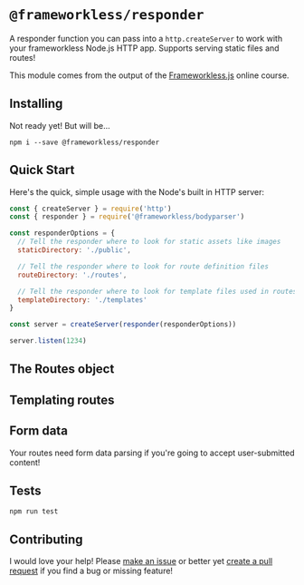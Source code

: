 # `@frameworkless/responder`

A responder function you can pass into a `http.createServer` to work with your frameworkless Node.js HTTP app. Supports serving static files and routes!

This module comes from the output of the [Frameworkless.js](https://frameworkless.js.org) online course.

## Installing

Not ready yet! But will be...

```
npm i --save @frameworkless/responder
```

## Quick Start

Here's the quick, simple usage with the Node's built in HTTP server:

```js
const { createServer } = require('http')
const { responder } = require('@frameworkless/bodyparser')

const responderOptions = {
  // Tell the responder where to look for static assets like images
  staticDirectory: './public',

  // Tell the responder where to look for route definition files
  routeDirectory: './routes',

  // Tell the responder where to look for template files used in routes
  templateDirectory: './templates'
}

const server = createServer(responder(responderOptions))

server.listen(1234)
```

## The Routes object

## Templating routes

## Form data

Your routes need form data parsing if you're going to accept user-submitted content!

## Tests

```
npm run test
```

## Contributing

I would love your help! Please [make an issue](https://github.com/frameworkless-js/bodyparser/issues) or better yet [create a pull request](https://github.com/frameworkless-js/bodyparser/pulls) if you find a bug or missing feature!
